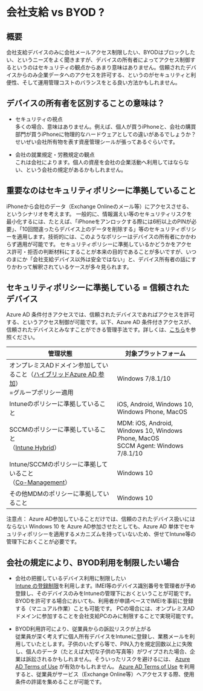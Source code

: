 # 会社支給 vs BYOD ?

## 概要
会社支給デバイスのみに会社メールアクセス制限したい、BYODはブロックしたい、というニーズをよく聞きますが、デバイスの所有者によってアクセス制御するというのはセキュリティの観点からあまり意味はありません。信頼されたデバイスからのみ企業データへのアクセスを許可する、というのがセキュリティと利便性、そして運用管理コストのバランスをとる良い方法かもしれません。



## デバイスの所有者を区別することの意味は？
* セキュリティの視点  
多くの場合、意味はありません。例えば、個人が買うiPhoneと、会社の購買部門が買うiPhoneに物理的なハードウェアとしての違いがあるでしょうか？せいぜい会社所有物を表す資産管理シールが張ってあるぐらいです。

* 会社の就業規定・労務規定の観点  
これは会社によります。個人の資産を会社の企業活動へ利用してはならない、という会社の規定があるかもしれません。

## 重要なのはセキュリティポリシーに準拠していること
iPhoneから会社のデータ（Exchange Onlineのメール等）にアクセスさせる、というシナリオを考えます。
一般的に、情報漏えい等のセキュリティリスクを最小化するには、たとえば、「iPhoneをアンロックする際には6桁以上のPINが必要」、「10回間違ったらデバイス上のデータを削除する」等のセキュリティポリシーを適用します。技術的には、このようなポリシーはデバイスの所有者にかかわらず適用が可能です。
セキュリティポリシーに準拠しているかどうかをアクセス許可・拒否の判断材料にすることが本来の目的であることが多いですが、いつのまにか「会社支給デバイス以外は安全ではない」と、デバイス所有者の話にすりかわって解釈されているケースが多々見られます。

## セキュリティポリシーに準拠している = 信頼されたデバイス

Azure AD 条件付きアクセスでは、信頼されたデバイスであればアクセスを許可する、というアクセス制御が可能です。以下、Azure AD 条件付きアクセスが、信頼されたデバイスとみなすことができる管理手法です。詳しくは、[こちら](https://docs.microsoft.com/ja-jp/azure/active-directory/active-directory-conditional-access-policy-connected-applications)を参照ください。

|管理状態|対象プラットフォーム|
|-|-|
|オンプレミスADドメイン参加していること（[ハイブリッドAzure AD 参加](https://docs.microsoft.com/ja-jp/azure/active-directory/device-management-hybrid-azuread-joined-devices-setup)）<br>=グループポリシー適用|Windows 7/8.1/10|
|Intuneのポリシーに準拠していること|iOS, Android, Windows 10, Windows Phone, MacOS|
|SCCMのポリシーに準拠していること<br>（[Intune Hybrid](https://docs.microsoft.com/ja-jp/sccm/mdm/deploy-use/setup-hybrid-mdm)）|MDM: iOS, Android, Windows 10, Windows Phone, MacOS <br> SCCM Agent: Windows 7/8.1/10
|Intune/SCCMのポリシーに準拠していること<br>（[Co-Management](https://docs.microsoft.com/ja-jp/sccm/core/clients/manage/co-management-overview)）|Windows 10|
|その他MDMのポリシーに準拠していること|Windows 10|

注意点： Azure AD参加していることだけでは、信頼のされたデバイス扱いにはならない
Windows 10 を Azure AD参加させたとしても、Azure AD 単体でセキュリティポリシーを適用するメカニズムを持っていないため、併せてIntune等の管理下におくことが必要です。


## 会社の規定により、BYOD利用を制限したい場合
* 会社の把握しているデバイス利用に制限したい  
[Intune の登録制限](https://docs.microsoft.com/ja-jp/intune/enrollment-options)を利用します。IMEI等のデバイス識別番号を管理者が予め登録し、そのデバイスのみをIntuneの管理下におくということが可能です。BYODを許可する場合においても、利用者が申請ベースでIMEIを事前に登録する（マニュアル作業）ことも可能です。
PCの場合には、オンプレミスADドメインに参加することを会社支給PCのみに制限することで実現可能です。

* BYOD利用許可により、従業員からの訴訟リスクが上がる  
従業員が深く考えずに個人所有デバイスをIntuneに登録し、業務メールを利用していたとします。子供のいたずら等で、PIN入力を規定回数以上に失敗し、個人のデータ（たとえば大切な子供の写真等）がワイプされた場合、企業は訴訟されるかもしれません。そういったリスクを避けるには、
[Azure AD Terms of Use](https://docs.microsoft.com/ja-jp/azure/active-directory/active-directory-tou) が有効かもしれません。
[Azure AD Terms of Use](https://docs.microsoft.com/ja-jp/azure/active-directory/active-directory-tou) を利用すると、従業員がサービス（Exchange Online等）へアクセスする際、使用条件の許諾を集めることが可能です。